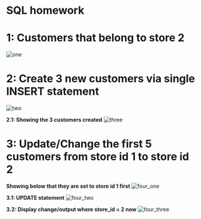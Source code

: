 # SQL homework

# 1: Customers that belong to store 2

![one](https://github.com/DanEbrah/homework/assets/50346743/02cf12ef-1e65-494d-b81b-4c32cc3a6818)

# 2: Create 3 new customers via single INSERT statement

![two](https://github.com/DanEbrah/homework/assets/50346743/e907bd25-09ca-4d10-9dff-e019b1e62489)

**2.1: Showing the 3 customers created** 
![three](https://github.com/DanEbrah/homework/assets/50346743/5ee9ca98-e7a6-4133-8914-dc6a75c8e9f8)

# 3: Update/Change the first 5 customers from store id 1 to store id 2



**Showing below that they are set to store id 1 first**
![four_one](https://github.com/DanEbrah/homework/assets/50346743/8cb8326f-e6c7-47c3-9037-c91e30557ef3)



**3.1: UPDATE statement** 
![four_two](https://github.com/DanEbrah/homework/assets/50346743/069680b7-8ff3-4485-a599-ad8683612de7)



**3.2: Display change/output where store_id = 2 now** 
![four_three](https://github.com/DanEbrah/homework/assets/50346743/8d1ef5e8-ec07-4c53-9028-4ab538c017e7)




